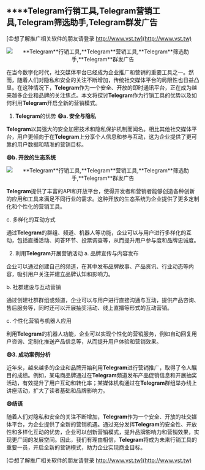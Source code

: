 ## ****Telegram**行销工具,**Telegram**营销工具,**Telegram**筛选助手,**Telegram**群发广告**

[😍想了解推广相关软件的朋友请登录 http://www.vst.tw](http://www.vst.tw)

 <center><img src="https://vst.tw/MP4/tuiguang/png/8.png" alt="**Telegram**行销工具,**Telegram**营销工具,**Telegram**筛选助手,**Telegram**群发广告"></center>

在当今数字化时代，社交媒体平台已经成为企业推广和营销的重要工具之一。然而，随着人们对隐私和安全的关注不断增加，传统社交媒体平台的局限性也日益凸显。在这种情况下，**Telegram**作为一个安全、开放的即时通讯平台，正在成为越来越多企业和品牌的关注焦点。本文将探讨**Telegram**作为行销工具的优势以及如何利用**Telegram**开启全新的营销模式。

1. **Telegram**的优势
**😄a. 安全与隐私**

**Telegram**以其强大的安全加密技术和隐私保护机制而闻名。相比其他社交媒体平台，用户更倾向于在**Telegram**上分享个人信息和参与互动，这为企业提供了更可靠的用户数据和精准的营销目标。

**😄b. 开放的生态系统**

 <center><img src="https://vst.tw/MP4/tuiguang/png/7.png" alt="**Telegram**行销工具,**Telegram**营销工具,**Telegram**筛选助手,**Telegram**群发广告"></center>

**Telegram**提供了丰富的API和开放平台，使得开发者和营销者能够创造各种创新的应用和工具来满足不同行业的需求。这种开放的生态系统为企业提供了更多定制化和个性化的营销工具。

c. 多样化的互动方式

通过**Telegram**的群组、频道、机器人等功能，企业可以与用户进行多样化的互动，包括直播活动、问答环节、投票调查等，从而提升用户参与度和品牌忠诚度。

2. 利用**Telegram**开展营销活动
a. 品牌宣传与内容发布

企业可以通过创建自己的频道，在其中发布品牌故事、产品资讯、行业动态等内容，吸引用户关注并建立品牌认知和影响力。

b. 社群建设与互动营销

通过创建社群群组或频道，企业可以与用户进行直接沟通与互动，提供产品咨询、售后服务等，同时还可以开展抽奖活动、线上直播等形式的互动营销。

c. 个性化营销与机器人应用

利用**Telegram**的机器人功能，企业可以实现个性化的营销服务，例如自动回复用户咨询、定制化推送产品信息等，从而提升用户体验和营销效果。

**😄3. 成功案例分析**

近年来，越来越多的企业和品牌开始利用**Telegram**进行营销推广，取得了令人瞩目的成绩。例如，某电商品牌通过在**Telegram**频道发布产品促销信息和开展抽奖活动，有效提升了用户互动和转化率；某媒体机构通过在**Telegram**群组举办线上讲座活动，扩大了读者基础和品牌影响力。

**😄结语**

随着人们对隐私和安全的关注不断增加，**Telegram**作为一个安全、开放的社交媒体平台，为企业提供了全新的营销机遇。通过充分发挥**Telegram**的安全性、开放性和多样化互动的优势，企业可以创新营销模式，提升品牌影响力和营销效果，实现更广阔的发展空间。因此，我们有理由相信，**Telegram**将成为未来行销工具的重要一员，开启全新的营销模式，助力企业实现商业目标。

[😍想了解推广相关软件的朋友请登录 http://www.vst.tw](http://www.vst.tw)



